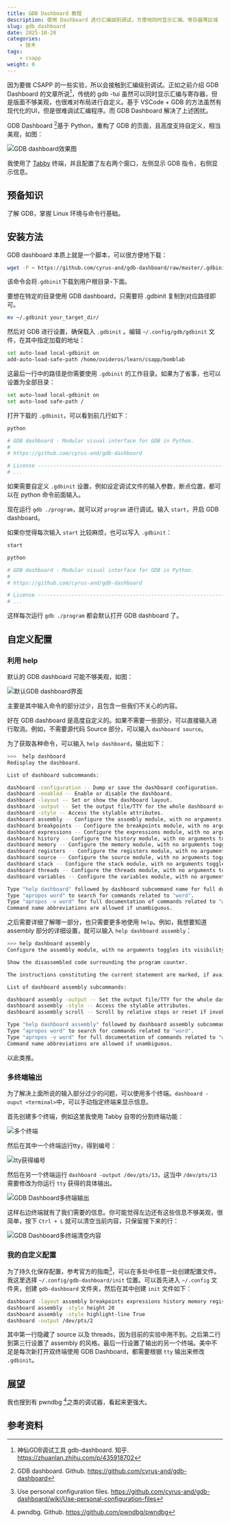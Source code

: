 ```yaml
---
title: GDB Dashboard 教程
description: 使用 Dashboard 进行汇编级别调试，方便地同时显示汇编、寄存器等区域
slug: gdb_dashboard
date: 2025-10-20
categories:
    - 技术
tags:
    - csapp
weight: 0
---
```


因为要做 CSAPP 的一些实验，所以会接触到汇编级别调试。正如之前介绍 GDB Dashboard 的文章所说[^1]，传统的 gdb -tui 虽然可以同时显示汇编与寄存器，但是版面不够美观，也很难对布局进行自定义。基于 VSCode + GDB 的方法虽然有现代化的UI，但是很难调试汇编程序。而 GDB Dashboard 解决了上述困扰。

GDB Dashboard [^2]基于 Python，重构了 GDB 的页面，且高度支持自定义，相当美观，如图：

![GDB dashboard效果图](tabby2.png)

我使用了 [Tabby](https://tabby.sh/) 终端，并且配置了左右两个窗口，左侧显示 GDB 指令，右侧显示信息。

## 预备知识
了解 GDB，掌握 Linux 环境与命令行基础。

## 安装方法
GDB dashboard 本质上就是一个脚本，可以很方便地下载：
```bash
wget -P ~ https://github.com/cyrus-and/gdb-dashboard/raw/master/.gdbinit
```
该命令会将`.gdbinit`下载到用户根目录`~`下面。

要想在特定的目录使用 GDB dashboard，只需要将 .gdbinit 复制到对应路径即可。
```bash
mv ~/.gdbinit your_target_dir/
```

然后对 GDB 进行设置，确保载入 `.gdbinit` 。编辑 `~/.config/gdb/gdbinit` 文件，在其中指定加载的地址：

```bash
set auto-load local-gdbinit on
add-auto-load-safe-path /home/ovideros/learn/csapp/bomblab
```

这最后一行中的路径是你需要使用 `.gdbinit` 的工作目录。如果为了省事，也可以设置为全部目录：

```bash
set auto-load local-gdbinit on
set auto-load safe-path /
```

打开下载的 `.gdbinit`，可以看到前几行如下：
```bash
python

# GDB dashboard - Modular visual interface for GDB in Python.
#
# https://github.com/cyrus-and/gdb-dashboard

# License ----------------------------------------------------------------------
# ...
```

如果需要自定义 `.gdbinit` 设置，例如设定调试文件的输入参数，断点位置，都可以在 python 命令前面输入。

现在运行 `gdb ./program`，就可以对 `program` 进行调试。输入 `start`，开启 GDB dashboard。

如果你觉得每次输入 `start` 比较麻烦，也可以写入 `.gdbinit`：
```bash
start

python

# GDB dashboard - Modular visual interface for GDB in Python.
#
# https://github.com/cyrus-and/gdb-dashboard

# License ----------------------------------------------------------------------
# ...
```

这样每次运行 `gdb ./program` 都会默认打开 GDB dashboard 了。

## 自定义配置
### 利用 help
默认的 GDB dashboard 可能不够美观，如图：

![默认GDB dashboard界面](default.png)

主要是其中输入命令的部分过少，且包含一些我们不关心的内容。

好在 GDB dashboard 是高度自定义的。如果不需要一些部分，可以直接输入进行取消。例如，不需要源代码 Source 部分，可以输入 `dashboard source`。

为了获取各种命令，可以输入 `help dashboard`，输出如下：
```bash
>>>  help dashboard
Redisplay the dashboard.

List of dashboard subcommands:

dashboard -configuration -- Dump or save the dashboard configuration.
dashboard -enabled -- Enable or disable the dashboard.
dashboard -layout -- Set or show the dashboard layout.
dashboard -output -- Set the output file/TTY for the whole dashboard or single modules.
dashboard -style -- Access the stylable attributes.
dashboard assembly -- Configure the assembly module, with no arguments toggles its visibility.
dashboard breakpoints -- Configure the breakpoints module, with no arguments toggles its visibility.
dashboard expressions -- Configure the expressions module, with no arguments toggles its visibility.
dashboard history -- Configure the history module, with no arguments toggles its visibility.
dashboard memory -- Configure the memory module, with no arguments toggles its visibility.
dashboard registers -- Configure the registers module, with no arguments toggles its visibility.
dashboard source -- Configure the source module, with no arguments toggles its visibility.
dashboard stack -- Configure the stack module, with no arguments toggles its visibility.
dashboard threads -- Configure the threads module, with no arguments toggles its visibility.
dashboard variables -- Configure the variables module, with no arguments toggles its visibility.

Type "help dashboard" followed by dashboard subcommand name for full documentation.
Type "apropos word" to search for commands related to "word".
Type "apropos -v word" for full documentation of commands related to "word".
Command name abbreviations are allowed if unambiguous.
```

之后需要详细了解哪一部分，也只需要更多地使用 `help`。例如，我想要知道 assembly 部分的详细设置，就可以输入 `help dashboard assembly`：

```bash
>>> help dashboard assembly
Configure the assembly module, with no arguments toggles its visibility.

Show the disassembled code surrounding the program counter.

The instructions constituting the current statement are marked, if available.

List of dashboard assembly subcommands:

dashboard assembly -output -- Set the output file/TTY for the whole dashboard or single modules.
dashboard assembly -style -- Access the stylable attributes.
dashboard assembly scroll -- Scroll by relative steps or reset if invoked without argument.

Type "help dashboard assembly" followed by dashboard assembly subcommand name for full documentation.
Type "apropos word" to search for commands related to "word".
Type "apropos -v word" for full documentation of commands related to "word".
Command name abbreviations are allowed if unambiguous.
```

以此类推。

### 多终端输出
为了解决上面所说的输入部分过少的问题，可以使用多个终端。`dashboard -ouput <terminal>`中，可以手动指定终端来显示信息。

首先创建多个终端，例如这里我使用 Tabby 自带的分割终端功能：

![多个终端](two.png)

然后在其中一个终端运行tty，得到编号：

![tty获得编号](tty.png)

然后在另一个终端运行 `dashboard -output /dev/pts/13`，这当中 `/dev/pts/13` 需要修改为你运行 `tty` 获得的具体输出。

![GDB Dashboard多终端输出](output.png)

这样右边终端就有了我们需要的信息。你可能觉得左边还有这些信息不够美观，很简单，按下 `Ctrl + L` 就可以清空当前内容，只保留接下来的行：

![GDB Dashboard多终端清空内容](clear.png)

### 我的自定义配置

为了持久化保存配置，参考官方的指南[^3]，可以在多处中任意一处创建配置文件。我这里选择 `~/.config/gdb-dashboard/init` 位置。可以首先进入 `~/.config` 文件夹，创建 `gdb-dashboard` 文件夹，然后在其中创建 `init` 文件如下：

```bash
dashboard -layout assembly breakpoints expressions history memory registers !source stack !threads variables
dashboard assembly -style height 20
dashboard assembly -style highlight-line True
dashboard -output /dev/pts/2
```

其中第一行隐藏了 source 以及 threads，因为目前的实验中用不到。之后第二行到第三行设置了 assembly 的风格。最后一行设置了输出的另一个终端。美中不足是每次新打开双终端使用 GDB Dashboard，都需要根据 `tty` 输出来修改 `.gdbinit`。

## 展望
我也搜到有 pwndbg [^4]之类的调试器，看起来更强大。


## 参考资料
[^1]: 神仙GDB调试工具 gdb-dashboard. 知乎. https://zhuanlan.zhihu.com/p/435918702
[^2]: GDB dashboard. Github. https://github.com/cyrus-and/gdb-dashboard
[^3]: Use personal configuration files. https://github.com/cyrus-and/gdb-dashboard/wiki/Use-personal-configuration-files
[^4]: pwndbg. Github. https://github.com/pwndbg/pwndbg